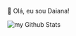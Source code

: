 👋 Olá, eu sou Daiana!

<img align="center" src="https://github-readme-stats.vercel.app/api?username=Dai-gs&include_all_commits=true&count_private=true&show_icons=true&line_height=20&title_color=2B5BBD&icon_color=1124BB&text_color=A1A1A1&bg_color=0,000000,130F40" alt="my Github Stats"/>

